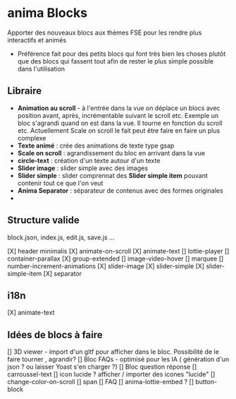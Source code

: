 # anima Blocks

Apporter des nouveaux blocs aux thèmes FSE pour les rendre plus interactifs et animés
- Préférence fait pour des petits blocs qui font très bien les choses plutôt que des blocs qui fassent tout afin de rester le plus simple possible dans l'utilisation

## Libraire
- **Animation au scroll** - à l'entrée dans la vue on déplace un blocs avec position avant, après, incrémentable suivant le scroll etc. Exemple un bloc s'agrandi quand on est dans la vue. Il tourne en fonction du scroll etc. Actuellement Scale on scroll le fait peut être faire en faire un plus complexe
- **Texte animé** : crée des animations de texte type gsap
- **Scale on scroll** : agrandissement du bloc en arrivant dans la vue
- **circle-text** : création d'un texte autour d'un texte
- **Slider image** : slider simple avec des images
- **Slider simple** : slider comprennat des **Slider simple item** pouvant contenir tout ce que l'on veut
- **Anima Separator** : séparateur de contenus avec des formes originales
- 


## Structure valide
block.json, index.js, edit.js, save.js … 

[X] header minimalis
[X] animate-on-scroll
[X] animate-text
[] lottie-player
[] container-parallax
[X] group-extended
[] image-video-hover
[] marquee
[] number-increment-animations
[X] slider-image
[X] slider-simple
[X] slider-simple-item
[X] separator

## i18n
[X] animate-text




## Idées de blocs à faire

[] 3D viewer - import d'un gltf pour afficher dans le bloc. Possibilité de le faire tourner , agrandir? 
[] Bloc FAQs - optimisé pour les IA ( génération d'un json ? ou laisser Yoast s'en charger ?)
    [] Bloc question réponse
[] carroussel-text
[] icon lucide ? afficher / importer des icones "lucide" 
[] change-color-on-scroll
[] span 
[] FAQ
[] anima-lottie-embed ? 
[] button-block 



